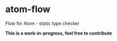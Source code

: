 atom-flow
=========

Flow for Atom - static type checker

**This is a work-in-progress, feel free to contribute**
